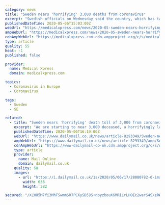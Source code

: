 ```yaml
---
category: news
title: "Sweden nears 'horrifying' 3,000 deaths from coronavirus"
excerpt: "Swedish officials on Wednesday said the country, which has taken a softer approach to curbing the spread of the new coronavirus, was nearing 3,000 deaths from COVID-19."
publishedDateTime: 2020-05-06T15:03:00Z
webUrl: "https://medicalxpress.com/news/2020-05-sweden-nears-horrifying-deaths-coronavirus.html"
ampWebUrl: "https://medicalxpress.com/news/2020-05-sweden-nears-horrifying-deaths-coronavirus.amp"
cdnAmpWebUrl: "https://medicalxpress-com.cdn.ampproject.org/c/s/medicalxpress.com/news/2020-05-sweden-nears-horrifying-deaths-coronavirus.amp"
type: article
quality: 55
heat: -1
published: false

provider:
  name: Medical Xpress
  domain: medicalxpress.com

topics:
  - Coronavirus in Europe
  - Coronavirus

tags:
  - Sweden
  - SE

related:
  - title: "Sweden nears 'horrifying' death toll of 3,000 from coronavirus with 87 new fatalitie"
    excerpt: "We are starting to near 3,000 deceased, a horrifyingly large number,' state epidemiologist Anders Tegnell told a press conference in Stockholm."
    publishedDateTime: 2020-05-06T16:19:00Z
    webUrl: "https://www.dailymail.co.uk/news/article-8293349/Sweden-nears-horrifying-death-toll-3-000-coronavirus-87-new-fatalitie.html"
    ampWebUrl: "https://www.dailymail.co.uk/news/article-8293349/amp/Sweden-nears-horrifying-death-toll-3-000-coronavirus-87-new-fatalitie.html"
    cdnAmpWebUrl: "https://www-dailymail-co-uk.cdn.ampproject.org/c/s/www.dailymail.co.uk/news/article-8293349/amp/Sweden-nears-horrifying-death-toll-3-000-coronavirus-87-new-fatalitie.html"
    type: article
    provider:
      name: Mail Online
      domain: dailymail.co.uk
    quality: 68
    images:
      - url: "https://i.dailymail.co.uk/1s/2020/05/06/17/28080782-0-image-a-2_1588782068767.jpg"
        width: 636
        height: 382

secured: "/XLWO5M7fi3MhFSwmmSR7PCXySD59S+noyzbouX6MRiLrLHOEc2warS4S/zRWwV4zjU0F4DH6NGEHi+UXcZ9abt6O04ZjQ7w+ObR9XQ40C5Za6Ztq+2RiC+XXH49TvIeTBxYTsdkgJ74SFowIs503jYIK0KJJ7uDIFciTuoI67cJbVboqoPpROPgYpdjXPl9xW40tO6tDH5hlpLTdmAkmD5QV3jFb7urt3PIi4tAtXMcMWYXSjHOYT1a1HjzAciIVN2K4hvCPunqgFbthTtt07CeF56z80TyNMud4pRCIIVSkr9Ug/+tH/8KXOhPmkQ3+A6CMGrqCQvx6NyuZ/HkbWcpCCmbiLRAOEFOE7adBow23ayfuDyl+uKG0cZWYE735sEGQbZ0gIrIWdynEH2Gke0Uu/8VpJc7ZWn8NqLVCQKQ/gqI6pTSbfYhLS+I+mIincLSCxQHfAck2l4H3xIDqvHSIJNzcCkBjh54hlwlsKI=;4pSbfRJq5bzjJLJSaOXRIA=="
---
```


